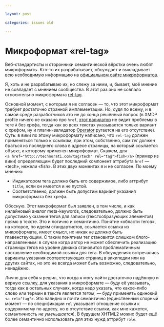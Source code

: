 ```yaml
---

layout: post

categories: issues old

---
```


# Микроформат «rel-tag»

Веб-стандартисты и сторонники семантической вёрстки очень любят микроформаты. Кто-то их разрабатывает, обсуждает и выкладывает всю необходимую информацию на [официальном сайте микроформатов](http://microformats.org/).

Я, хоть и не разрабатываю их, но слежу за ними, и, бывает, моё мнение не совпадает с мнением сообщества. В этот раз оно не совпало относительно микроформата [rel-tag](http://microformats.org/wiki/rel-tag).

Основной момент, с которым я не согласен — то, что этот микроформат требует достаточно странной имплементации. Но, судя по всему, и в самой среде разработчиков это не до конца решённый вопрос (в XMDP profile ничего не сказано про `href`, [этот валидатор](http://microformatique.com/optimus/) не видит проблемы в теге `A` без хрефа, тогда как во всех текстах указывается только вариант с хрефом, ну и плагин-валидатор [Operator](https://addons.mozilla.org/ru/firefox/addon/4106) ругается на его отсутствие). Суть: в вики по этому микроформату написано, что `rel-tag` должен применяться только к *ссылкам*, при этом, собственно, сам *тег* должен браться из последнего слова в адресе страницы, на который ссылается объект, к которому применен микроформат. Скажем, для `<a href="http://technorati.com/tag/tech" rel="tag">fish</a>` (пример из вики) определяющим будет последний компонент аттрибута `href` — «tech», нежели «fish». В этих двух моментах я и не согласен. По моему мнению:

- Индикатором тега должно быть его содержимое, либо аттрибут `title`, если он имеется и не пустой.
- Соответственно, должен быть допустим вариант указания микроформата без хрефа.

Обосную. Этот микроформат был заявлен, в том числе, и как инлайновый аналог meta-keywords, следовательно, должно быть допустимо указание тегов для записи (текстообразующих элементов) прямо в тексте. Это и логично и семантично. Понятие «области тегов», на которое, по идеям стандартистов, ссылается ссылка из микроформата, имеет смысл, но никак не должно быть главенствующим. С таким понятием тег становится слишком блого-направленным: в случае когда автор не может обеспечить реализацию страницы тегов на уровне движка становится проблематичным составление необходимой ссылки для тега. В обсуждениях встречались варианты указания соответствующих страниц в википедии или на других сайтах, но это не всегда может быть возможно, следовательно, ненадёжно.

Лично для себя я решил, что когда я могу найти достаточно надёжную и верную ссылку, для указания в микроформате — буду её указывать, тогда как в остальных случаях, когда надо указать, что какое-либо слово или термин в тексте является *тегом*, — буду применять одинокий `<a rel="tag">`. Это валидно и почти семантично (единственный спорный момент — по спецификации `rel` указывает отношение ссылки к содержимому по адресу, но в отсутствие ссылки, как мне кажется, семантичность *не уменьшается*). В будущем XHTML2 можно будет ещё более семантично использовать для этих нужд аттрибут `role`.
